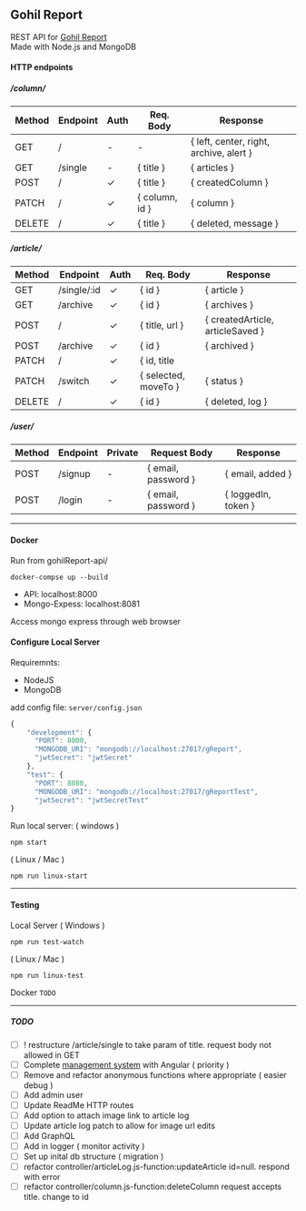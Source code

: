 ## Gohil Report

   REST API for [Gohil Report](http://www.gohilreport.com)  
   Made with Node.js and MongoDB  

#### HTTP endpoints

##### /column/
Method | Endpoint | Auth | Req. Body | Response
--- | --- | --- | --- | ---
GET | / | - | - | { left, center, right, archive, alert }
GET | /single | - | { title } |  { articles }
POST | / | ✓ | { title }| { createdColumn }
PATCH | / |  ✓ | { column, id } | { column }
DELETE | / |  ✓ | { title } | { deleted, message }

##### /article/
Method | Endpoint | Auth | Req. Body | Response
--- | --- | --- | --- | ---
GET | /single/:id |  ✓ | { id } | { article }
GET | /archive |  ✓ | { id } | { archives }
POST | / |  ✓ | { title, url } | { createdArticle, articleSaved }
POST | /archive |  ✓ | { id } | { archived }
PATCH | / |  ✓ | { id, title || url   } | { oldArticle, status }
PATCH | /switch |  ✓ | { selected, moveTo } | { status }
DELETE | / |  ✓ | { id } | { deleted, log }

##### /user/
Method | Endpoint | Private | Request Body | Response
--- | --- | --- | --- | ---
POST | /signup | - | { email, password } | { email, added }
POST | /login | - | { email, password } | { loggedIn, token }

___

#### Docker

Run from gohilReport-api/
```
docker-compse up --build
```

* API:            localhost:8000
* Mongo-Expess:   localhost:8081

Access mongo express through web browser  

#### Configure Local Server
Requiremnts:
* NodeJS
* MongoDB

add config file: `server/config.json`
```javascript
{
    "development": {
      "PORT": 8000,
      "MONGODB_URI": "mongodb://localhost:27017/gReport",
      "jwtSecret": "jwtSecret"
    },
    "test": {
      "PORT": 8080,
      "MONGODB_URI": "mongodb://localhost:27017/gReportTest",
      "jwtSecret": "jwtSecretTest"
}
```

Run local server:
( windows )
```
npm start
```

( Linux / Mac )
```
npm run linux-start
```

___

#### Testing

Local Server
( Windows )
```
npm run test-watch
```

( Linux / Mac )
```
npm run linux-test
```

Docker
`TODO`

___

##### TODO
- [ ] ! restructure /article/single to take param of title. request body not allowed in GET
- [ ] Complete [management system](https://github.com/hitesh-92/gohilReportManager) with Angular ( priority )
- [ ] Remove and refactor anonymous functions where appropriate ( easier debug )
- [ ] Add admin user
- [ ] Update ReadMe HTTP routes
- [ ] Add option to attach image link to article log
- [ ] Update article log patch to allow for image url edits
- [ ] Add GraphQL
- [ ] Add in logger ( monitor activity )
- [ ] Set up inital db structure ( migration )
- [ ] refactor controller/articleLog.js-function:updateArticle id=null. respond with error
- [ ] refactor controller/column.js-function:deleteColumn request accepts title. change to id
